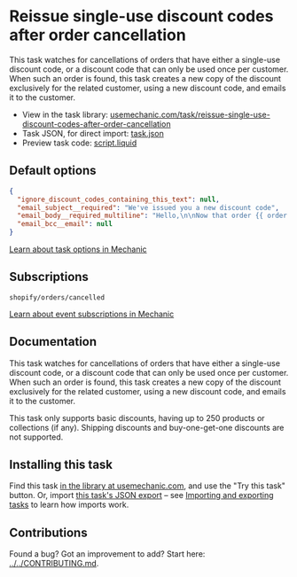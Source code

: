 # Reissue single-use discount codes after order cancellation

This task watches for cancellations of orders that have either a single-use discount code, or a discount code that can only be used once per customer. When such an order is found, this task creates a new copy of the discount exclusively for the related customer, using a new discount code, and emails it to the customer.

* View in the task library: [usemechanic.com/task/reissue-single-use-discount-codes-after-order-cancellation](https://usemechanic.com/task/reissue-single-use-discount-codes-after-order-cancellation)
* Task JSON, for direct import: [task.json](../../tasks/reissue-single-use-discount-codes-after-order-cancellation.json)
* Preview task code: [script.liquid](./script.liquid)

## Default options

```json
{
  "ignore_discount_codes_containing_this_text": null,
  "email_subject__required": "We've issued you a new discount code",
  "email_body__required_multiline": "Hello,\n\nNow that order {{ order.name }} has been cancelled, we wanted to make sure you have another chance to use your discount.\n\nYour new discount code: REISSUED_DISCOUNT_CODE\n\nThanks,\n{{ shop.name }}",
  "email_bcc__email": null
}
```

[Learn about task options in Mechanic](https://docs.usemechanic.com/article/471-task-options)

## Subscriptions

```liquid
shopify/orders/cancelled
```

[Learn about event subscriptions in Mechanic](https://docs.usemechanic.com/article/408-subscriptions)

## Documentation

This task watches for cancellations of orders that have either a single-use discount code, or a discount code that can only be used once per customer. When such an order is found, this task creates a new copy of the discount exclusively for the related customer, using a new discount code, and emails it to the customer.

This task only supports basic discounts, having up to 250 products or collections (if any). Shipping discounts and buy-one-get-one discounts are not supported.

## Installing this task

Find this task [in the library at usemechanic.com](https://usemechanic.com/task/reissue-single-use-discount-codes-after-order-cancellation), and use the "Try this task" button. Or, import [this task's JSON export](../../tasks/reissue-single-use-discount-codes-after-order-cancellation.json) – see [Importing and exporting tasks](https://docs.usemechanic.com/article/505-importing-and-exporting-tasks) to learn how imports work.

## Contributions

Found a bug? Got an improvement to add? Start here: [../../CONTRIBUTING.md](../../CONTRIBUTING.md).
